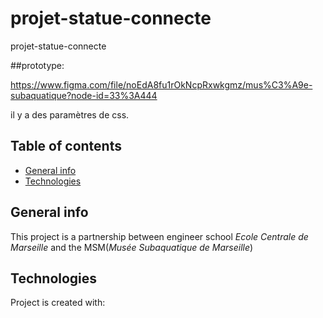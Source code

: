 
# projet-statue-connecte
projet-statue-connecte

##prototype:

https://www.figma.com/file/noEdA8fu1rOkNcpRxwkgmz/mus%C3%A9e-subaquatique?node-id=33%3A444

il y a des paramètres de css.



## Table of contents
* [General info](#general-info)
* [Technologies](#technologies)

## General info
This project is a partnership between engineer school <i>Ecole Centrale de Marseille</i> and the MSM(<i>Musée Subaquatique de Marseille</i>)

## Technologies
Project is created with:
